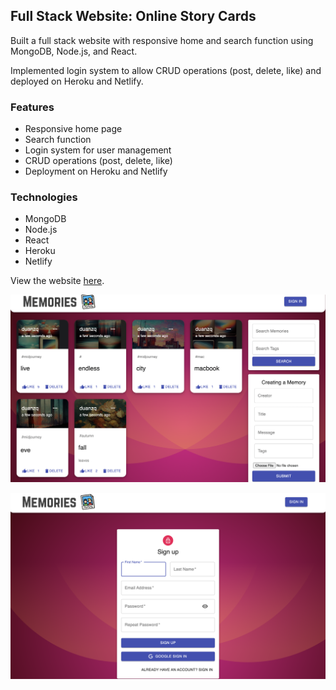 ## Full Stack Website: Online Story Cards

Built a full stack website with responsive home and search function using MongoDB, Node.js, and React.

Implemented login system to allow CRUD operations (post, delete, like) and deployed on Heroku and Netlify.

### Features

- Responsive home page
- Search function
- Login system for user management
- CRUD operations (post, delete, like)
- Deployment on Heroku and Netlify

### Technologies

- MongoDB
- Node.js
- React
- Heroku
- Netlify

View the website [here](https://mern-memory-duanzq.netlify.app/).

![website](website.png)

![signup](signup.png)